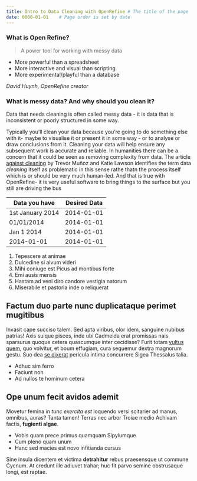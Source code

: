```yaml
---
title: Intro to Data Cleaning with OpenRefine # The title of the page
date: 0000-01-01    # Page order is set by date
---
```


### What is Open Refine?
> A power tool for working with messy data

* More powerful than a spreadsheet
* More interactive and visual than scripting
* More experimental/playful than a database

_David Huynh, OpenRefine creator_

### What is messy data? And why should you clean it?

Data that needs cleaning is often called messy data - it is data that is inconsistent or poorly structured in some way.

Typically you’ll clean your data because you’re going to do something else with it- maybe to visualise it or present it in some way - or to analyse or draw conclusions from it. Cleaning your data will help ensure any subsequent work is accurate and reliable. In humanities there can be a concern that it could be seen as removing complexity from data. The article [against cleaning](https://dhdebates.gc.cuny.edu/read/untitled-f2acf72c-a469-49d8-be35-67f9ac1e3a60/section/07154de9-4903-428e-9c61-7a92a6f22e51) by Trevor Mu&#241;oz and Katie Lawson identifies the term data _cleaning_ itself as problematic in this sense rathe thatn the process itself which is or should be very much human-led. And that is true with OpenRefine- it is very useful software to bring things to the surface but you still are driving the bus

| Data you have    | Desired Data |
| ---------------- | ------------ |
| 1st January 2014 | 2014-01-01   |
| 01/01/2014       | 2014-01-01   |
| Jan 1 2014       | 2014-01-01   |
| 2014-01-01       | 2014-01-01   |

1. Tepescere at animae
2. Dulcedine si alvum videri
3. Mihi coniuge est Picus ad montibus forte
4. Emi ausis mensis
5. Hastam ad veni diro candore vestigia natorum
6. Miserabile et pastoria inde o reliquerat

## Factum duo parte nunc duplicataque perimet mugitibus

Invasit cape succiso talem. Sed apta viribus, olor idem, sanguine nubibus
patrias! Axis suique pisces, inde ubi Cadmeida erat promissas nais sparsurus
quoque cetera quascumque inter cecidisse? Furit totam [vultus
quem](http://pro-geminato.org/saxea), quo volvitur, et boum effugiam, cura
sequemur dextra magnorum gestu. Suo dea [se
dixerat](http://www.pavet-lenimen.io/quod) pericula intima concurrere Sigea
Thessalus talia.

- Adhuc sim ferro
- Faciunt non
- Ad nullos te hominum cetera

## Ope unum fecit avidos ademit

Movetur femina in *tunc exercita est* loquendo versi scitarier ad manus,
omnibus, auras? Tanta tamen! Terras nec arbor Troiae medio Achivam factis,
**fugienti algae**.

- Vobis quam prece primus quamquam Sipylumque
- Cum pleno quam unum
- Hanc sed macies est novo infitianda cursus

Sine insula dicentem et victima **detrahitur** rebus praesensque ut commune
Cycnum. At credunt ille adiuvet trahar; huc fit parvo semine obstrusaque longi,
est raptae.
